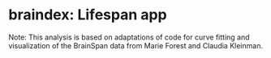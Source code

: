 
# braindex: Lifespan app

Note: This analysis is based on adaptations of code for curve
fitting and visualization of the BrainSpan data from Marie Forest and Claudia Kleinman.
